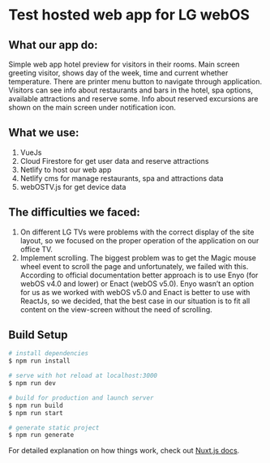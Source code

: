 # Test hosted web app for LG webOS
## What our app do:
Simple web app hotel preview for visitors in their rooms. 
Main screen greeting visitor, shows day of the week, time and current whether temperature. There are printer menu button to navigate through application.
Visitors can see info about restaurants and bars in the hotel, spa options, available attractions and reserve some. Info about reserved excursions are shown on the main screen under notification icon.

## What we use:
1. VueJs
2. Cloud Firestore for get user data and reserve attractions
3. Netlify to host our web app
4. Netlify cms for manage restaurants, spa and attractions data
5. webOSTV.js for get device data

## The difficulties we faced:
1. On different LG TVs were problems with the correct display of the site layout, so we focused on the proper operation of the application on our office TV.
2. Implement scrolling. The biggest problem was to get the Magic mouse wheel event to scroll the page and unfortunately, we failed with this. According to official documentation better approach is to use Enyo (for webOS v4.0 and lower) or Enact (webOS v5.0). Enyo wasn’t an option for us as we worked with webOS v5.0 and Enact is better to use with ReactJs, so we decided, that the best case in our situation is to fit all content on the view-screen without the need of scrolling.


## Build Setup

``` bash
# install dependencies
$ npm run install

# serve with hot reload at localhost:3000
$ npm run dev

# build for production and launch server
$ npm run build
$ npm run start

# generate static project
$ npm run generate
```

For detailed explanation on how things work, check out [Nuxt.js docs](https://nuxtjs.org).
